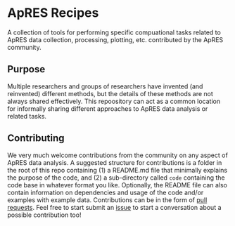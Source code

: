 # ApRES Recipes
A collection of tools for performing specific compuational tasks related to ApRES data collection, processing, plotting, etc. contributed by the ApRES community. 

## Purpose
Multiple researchers and groups of researchers have invented (and reinvented) different methods, but the details of these methods are not always shared effectively. This repoository can act as a common location for informally sharing different approaches to ApRES data analysis or related tasks. 

## Contributing
We very much welcome contributions from the community on any aspect of ApRES data analysis. 
A suggested structure for contributions is a folder in the root of this repo containing (1) a README.md file that minimally explains the purpose of the code, and (2) a sub-directory called `code` containing the code base in whatever format you like. 
Optionally, the README file can also contain information on dependencies and usage of the code and/or examples with example data. 
Contributions can be in the form of [pull requests](https://www.freecodecamp.org/news/how-to-make-your-first-pull-request-on-github-3/). 
Feel free to start submit an [issue](https://github.com/autonomous-phase-sensitive-radar/apres-recipes/issues) to start a conversation about a possible contribution too!
